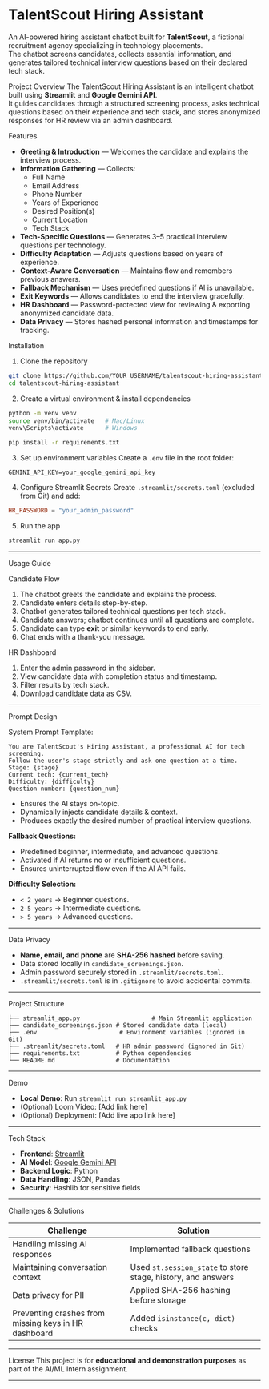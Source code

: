 # TalentScout Hiring Assistant

An AI-powered hiring assistant chatbot built for **TalentScout**, a fictional recruitment agency specializing in technology placements.  
The chatbot screens candidates, collects essential information, and generates tailored technical interview questions based on their declared tech stack.

Project Overview
The TalentScout Hiring Assistant is an intelligent chatbot built using **Streamlit** and **Google Gemini API**.  
It guides candidates through a structured screening process, asks technical questions based on their experience and tech stack, and stores anonymized responses for HR review via an admin dashboard.

Features
- **Greeting & Introduction** — Welcomes the candidate and explains the interview process.
- **Information Gathering** — Collects:
  - Full Name
  - Email Address
  - Phone Number
  - Years of Experience
  - Desired Position(s)
  - Current Location
  - Tech Stack
- **Tech-Specific Questions** — Generates 3–5 practical interview questions per technology.
- **Difficulty Adaptation** — Adjusts questions based on years of experience.
- **Context-Aware Conversation** — Maintains flow and remembers previous answers.
- **Fallback Mechanism** — Uses predefined questions if AI is unavailable.
- **Exit Keywords** — Allows candidates to end the interview gracefully.
- **HR Dashboard** — Password-protected view for reviewing & exporting anonymized candidate data.
- **Data Privacy** — Stores hashed personal information and timestamps for tracking.

Installation

1. Clone the repository
```bash
git clone https://github.com/YOUR_USERNAME/talentscout-hiring-assistant.git
cd talentscout-hiring-assistant
```

2. Create a virtual environment & install dependencies
```bash
python -m venv venv
source venv/bin/activate   # Mac/Linux
venv\Scripts\activate      # Windows

pip install -r requirements.txt
```

3. Set up environment variables
Create a `.env` file in the root folder:
```env
GEMINI_API_KEY=your_google_gemini_api_key
```

4. Configure Streamlit Secrets
Create `.streamlit/secrets.toml` (excluded from Git) and add:
```toml
HR_PASSWORD = "your_admin_password"
```

5. Run the app
```bash
streamlit run app.py
```

---

Usage Guide

Candidate Flow
1. The chatbot greets the candidate and explains the process.
2. Candidate enters details step-by-step.
3. Chatbot generates tailored technical questions per tech stack.
4. Candidate answers; chatbot continues until all questions are complete.
5. Candidate can type **exit** or similar keywords to end early.
6. Chat ends with a thank-you message.

HR Dashboard
1. Enter the admin password in the sidebar.
2. View candidate data with completion status and timestamp.
3. Filter results by tech stack.
4. Download candidate data as CSV.

---

Prompt Design

System Prompt Template:
```
You are TalentScout's Hiring Assistant, a professional AI for tech screening.
Follow the user's stage strictly and ask one question at a time.
Stage: {stage}
Current tech: {current_tech}
Difficulty: {difficulty}
Question number: {question_num}
```
- Ensures the AI stays on-topic.
- Dynamically injects candidate details & context.
- Produces exactly the desired number of practical interview questions.

**Fallback Questions:**
- Predefined beginner, intermediate, and advanced questions.
- Activated if AI returns no or insufficient questions.
- Ensures uninterrupted flow even if the AI API fails.

**Difficulty Selection:**
- `< 2 years` → Beginner questions.
- `2–5 years` → Intermediate questions.
- `> 5 years` → Advanced questions.

---

Data Privacy
- **Name, email, and phone** are **SHA-256 hashed** before saving.
- Data stored locally in `candidate_screenings.json`.
- Admin password securely stored in `.streamlit/secrets.toml`.
- `.streamlit/secrets.toml` is in `.gitignore` to avoid accidental commits.

---

Project Structure
```
├── streamlit_app.py                    # Main Streamlit application
├── candidate_screenings.json # Stored candidate data (local)
├── .env                       # Environment variables (ignored in Git)
├── .streamlit/secrets.toml   # HR admin password (ignored in Git)
├── requirements.txt          # Python dependencies
└── README.md                 # Documentation
```

---

Demo
- **Local Demo**: Run `streamlit run streamlit_app.py`
- (Optional) Loom Video: [Add link here]
- (Optional) Deployment: [Add live app link here]

---

Tech Stack
- **Frontend**: [Streamlit](https://streamlit.io/)
- **AI Model**: [Google Gemini API](https://ai.google.dev/)
- **Backend Logic**: Python
- **Data Handling**: JSON, Pandas
- **Security**: Hashlib for sensitive fields

---

Challenges & Solutions

| Challenge | Solution |
|-----------|----------|
| Handling missing AI responses | Implemented fallback questions |
| Maintaining conversation context | Used `st.session_state` to store stage, history, and answers |
| Data privacy for PII | Applied SHA-256 hashing before storage |
| Preventing crashes from missing keys in HR dashboard | Added `isinstance(c, dict)` checks |

---

License
This project is for **educational and demonstration purposes** as part of the AI/ML Intern assignment.

---

